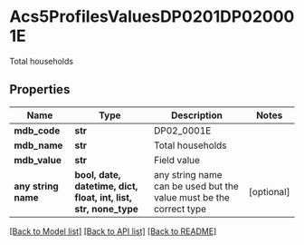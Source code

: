 # Acs5ProfilesValuesDP0201DP020001E

Total households

## Properties
Name | Type | Description | Notes
------------ | ------------- | ------------- | -------------
**mdb_code** | **str** | DP02_0001E | 
**mdb_name** | **str** | Total households | 
**mdb_value** | **str** | Field value | 
**any string name** | **bool, date, datetime, dict, float, int, list, str, none_type** | any string name can be used but the value must be the correct type | [optional]

[[Back to Model list]](../README.md#documentation-for-models) [[Back to API list]](../README.md#documentation-for-api-endpoints) [[Back to README]](../README.md)


